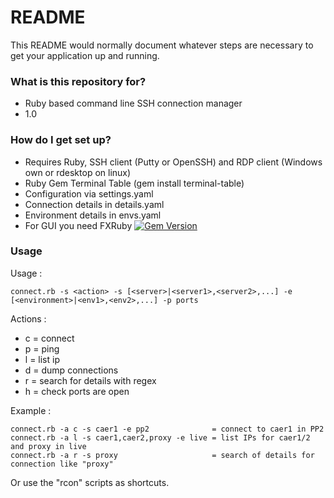 # README #

This README would normally document whatever steps are necessary to get your application up and running.

### What is this repository for? ###

* Ruby based command line SSH connection manager
* 1.0

### How do I get set up? ###

* Requires Ruby, SSH client (Putty or OpenSSH) and RDP client (Windows own or rdesktop on linux)
* Ruby Gem Terminal Table (gem install terminal-table)
* Configuration via settings.yaml
* Connection details in details.yaml
* Environment details in envs.yaml
* For GUI you need FXRuby [![Gem Version](https://badge.fury.io/rb/fxruby.svg)](http://badge.fury.io/rb/fxruby)

### Usage ###

Usage   :

    connect.rb -s <action> -s [<server>|<server1>,<server2>,...] -e [<environment>|<env1>,<env2>,...] -p ports

Actions :
* c = connect
* p = ping
* l = list ip
* d = dump connections
* r = search for details with regex
* h = check ports are open

Example :

    connect.rb -a c -s caer1 -e pp2              = connect to caer1 in PP2
    connect.rb -a l -s caer1,caer2,proxy -e live = list IPs for caer1/2 and proxy in live
    connect.rb -a r -s proxy                     = search of details for connection like "proxy"

Or use the "rcon" scripts as shortcuts.
